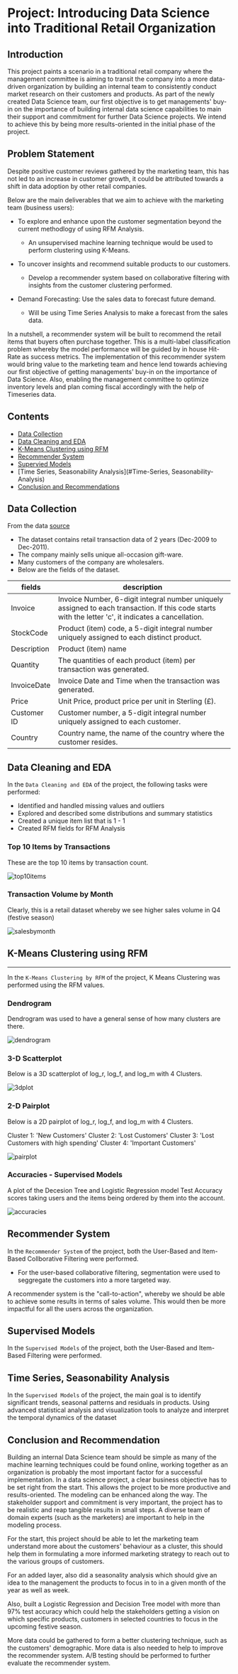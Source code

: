 # Project: Introducing Data Science into Traditional Retail Organization

## Introduction

This project paints a scenario in a traditional retail company where the management committee is aiming to transit the company into a more data-driven organization by building an internal team to consistently conduct market research on their customers and products. As part of the newly created Data Science team, our first objective is to get managements' buy-in on the importance of building internal data science capabilities to main their support and commitment for further Data Science projects. We intend to achieve this by being more results-oriented in the initial phase of the project.

## Problem Statement
Despite positive customer reviews gathered by the marketing team, this has not led to an increase in customer growth, it could be attributed towards a shift in data adoption by other retail companies.

Below are the main deliverables that we aim to achieve with the marketing team (business users):
- To explore and enhance upon the customer segmentation beyond the current methodlogy of using RFM Analysis.
    - An unsupervised machine learning technique would be used to perform clustering using K-Means.

- To uncover insights and recommend suitable products to our customers.
    - Develop a recommender system based on collaborative filtering with insights from the customer clustering performed.

- Demand Forecasting: Use the sales data to forecast future demand.
    - Will be using Time Series Analysis to make a forecast from the sales data.

In a nutshell, a recommender system will be built to recommend the retail items that buyers often purchase together. This is a multi-label classification problem whereby the model performance will be guided by in house Hit-Rate as success metrics. The implementation of this recommender system would bring value to the marketing team and hence lend towards achieving our first objective of getting managements' buy-in on the importance of Data Science. Also, enabling the management committee to optimize inventory levels and plan coming fiscal accordingly with the help of Timeseries data.

## Contents

- [Data Collection](#Data-Collection)
- [Data Cleaning and EDA](#Data-Cleaning-and-EDA)
- [K-Means Clustering using RFM](#K-Means-Clustering-using-RFM)
- [Recommender System](#Recommender-System)
- [Supervied Models](#Supervised-Models)
- [Time Series, Seasonability Analysis](#Time-Series, Seasonability-Analysis)
- [Conclusion and Recommendations](#Conclusion-and-Recommendations)

## Data Collection

From the data [source](https://archive.ics.uci.edu/ml/datasets/Online+Retail+II)
- The dataset contains retail transaction data of 2 years (Dec-2009 to Dec-2011).
- The company mainly sells unique all-occasion gift-ware.
- Many customers of the company are wholesalers.
- Below are the fields of the dataset. 

| fields | description |
| --- | --- |
|Invoice| Invoice Number, 6-digit integral number uniquely assigned to each transaction. If this code starts with the letter 'c', it indicates a cancellation.|
|StockCode| Product (item) code, a 5-digit integral number uniquely assigned to each distinct product.|
|Description| Product (item) name|
|Quantity| The quantities of each product (item) per transaction was generated.|
|InvoiceDate|  Invoice Date and Time when the transaction was generated. |
|Price| Unit Price, product price per unit in Sterling (£).|
|Customer ID| Customer number, a 5-digit integral number uniquely assigned to each customer.|
|Country| Country name, the name of the country where the customer resides.|


## Data Cleaning and EDA

In the `Data Cleaning and EDA` of the project, the following tasks were performed:
- Identified and handled missing values and outliers
- Explored and described some distributions and summary statistics
- Created a unique item list that is 1 - 1
- Created RFM fields for RFM Analysis

### Top 10 Items by Transactions
These are the top 10 items by transaction count. 

![top10items](https://git.generalassemb.ly/harnishshah25/Capstone---Recommender-System/blob/master/images/top10itemsbyqty.png)
    
### Transaction Volume by Month
Clearly, this is a retail dataset whereby we see higher sales volume in Q4 (festive season)

![salesbymonth](https://git.generalassemb.ly/harnishshah25/Capstone---Recommender-System/blob/master/images/salesbymonth.png)

## K-Means Clustering using RFM
---
In the `K-Means Clustering by RFM` of the project, K Means Clustering was performed using the RFM values.

### Dendrogram
Dendrogram was used to have a general sense of how many clusters are there.

![dendrogram](https://git.generalassemb.ly/harnishshah25/Capstone---Recommender-System/blob/master/images/dendrogram.png)

### 3-D Scatterplot 
Below is a 3D scatterplot of log_r, log_f, and log_m with 4 Clusters.

![3dplot](https://git.generalassemb.ly/harnishshah25/Capstone---Recommender-System/blob/master/images/3dplot.png)

### 2-D Pairplot
Below is a 2D pairplot of log_r, log_f, and log_m with 4 Clusters. 

Cluster 1: 'New Customers'
Cluster 2: 'Lost Customers'
Cluster 3: 'Lost Customers with high spending'
Cluster 4: 'Important Customers'

![pairplot](https://git.generalassemb.ly/harnishshah25/Capstone---Recommender-System/blob/master/images/pairplot.png)

### Accuracies - Supervised Models
A plot of the Decesion Tree and Logistic Regression model Test Accuracy scores taking users and the items being ordered by them into the account. 

![accuracies](https://git.generalassemb.ly/harnishshah25/Capstone---Recommender-System/blob/master/images/supervisedmodelaccuracies.png)

## Recommender System

In the `Recommender System` of the project, both the User-Based and Item-Based Collborative Filtering were performed. 
- For the user-based collaborative filtering, segmentation were used to seggregate the customers into a more targeted way.

A recommender system is the "call-to-action", whereby we should be able to achieve some results in terms of sales volume. This would then be more impactful for all the users across the organization.

## Supervised Models

In the `Supervised Models` of the project, both the User-Based and Item-Based Filtering were performed. 

## Time Series, Seasonability Analysis

In the `Supervised Models` of the project, the main goal is to identify significant trends, seasonal patterns and residuals in products. Using advanced statistical analysis and visualization tools to analyze and interpret the temporal dynamics of the dataset

## Conclusion and Recommendation

Building an internal Data Science team should be simple as many of the machine learning techniques could be found online, working together as an organization is probably the most important factor for a successful implementation. In a data science project, a clear business objective has to be set right from the start. This allows the project to be more productive and results-oriented. The modeling can be enhanced along the way. The stakeholder support and commitment is very important, the project has to be realistic and reap tangible results in small steps. A diverse team of domain experts (such as the marketers) are important to help in the modeling process. 

For the start, this project should be able to let the marketing team understand more about the customers' behaviour as a cluster, this should help them in formulating a more informed marketing strategy to reach out to the various groups of customers. 

For an added layer, also did a seasonality analysis which should give an idea to the management the products to focus in to in a given month of the year as well as week. 

Also, built a Logistic Regression and Decision Tree model with more than 97% test accuracy which could help the stakeholders getting a vision on which specific products, customers in selected countries to focus in the upcoming festive season. 

More data could be gathered to form a better clustering technique, such as the customers' demographic. More data is also needed to help to improve the recommender system. A/B testing should be performed to further evaluate the recommender system. 

